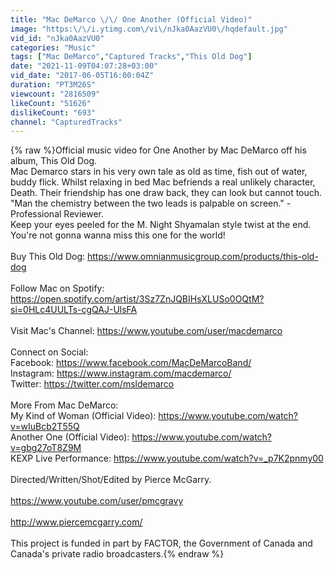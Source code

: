 ```yaml
---
title: "Mac DeMarco \/\/ One Another (Official Video)"
image: "https:\/\/i.ytimg.com\/vi\/nJka0AazVU0\/hqdefault.jpg"
vid_id: "nJka0AazVU0"
categories: "Music"
tags: ["Mac DeMarco","Captured Tracks","This Old Dog"]
date: "2021-11-09T04:07:28+03:00"
vid_date: "2017-06-05T16:00:04Z"
duration: "PT3M26S"
viewcount: "2816509"
likeCount: "51626"
dislikeCount: "693"
channel: "CapturedTracks"
---
```

{% raw %}Official music video for One Another by Mac DeMarco off his album, This Old Dog. <br />Mac Demarco stars in his very own tale as old as time, fish out of water, buddy flick. Whilst relaxing in bed Mac befriends a real unlikely character, Death. Their friendship has one draw back, they can look but cannot touch. &quot;Man the chemistry between the two leads is palpable on screen.&quot; - Professional Reviewer. <br />Keep your eyes peeled for the M. Night Shyamalan style twist at the end. You're not gonna wanna miss this one for the world!<br /><br />Buy This Old Dog: <a rel="nofollow" target="blank" href="https://www.omnianmusicgroup.com/products/this-old-dog">https://www.omnianmusicgroup.com/products/this-old-dog</a><br /><br />Follow Mac on Spotify: <a rel="nofollow" target="blank" href="https://open.spotify.com/artist/3Sz7ZnJQBIHsXLUSo0OQtM?si=0HLc4UULTs-cgQAJ-UlsFA">https://open.spotify.com/artist/3Sz7ZnJQBIHsXLUSo0OQtM?si=0HLc4UULTs-cgQAJ-UlsFA</a><br /><br />Visit Mac's Channel: <a rel="nofollow" target="blank" href="https://www.youtube.com/user/macdemarco">https://www.youtube.com/user/macdemarco</a><br /><br />Connect on Social:<br />Facebook: <a rel="nofollow" target="blank" href="https://www.facebook.com/MacDeMarcoBand/">https://www.facebook.com/MacDeMarcoBand/</a><br />Instagram: <a rel="nofollow" target="blank" href="https://www.instagram.com/macdemarco/">https://www.instagram.com/macdemarco/</a><br />Twitter: <a rel="nofollow" target="blank" href="https://twitter.com/msldemarco">https://twitter.com/msldemarco</a><br /><br />More From Mac DeMarco:<br />My Kind of Woman (Official Video): <a rel="nofollow" target="blank" href="https://www.youtube.com/watch?v=wIuBcb2T55Q">https://www.youtube.com/watch?v=wIuBcb2T55Q</a><br />Another One (Official Video): <a rel="nofollow" target="blank" href="https://www.youtube.com/watch?v=gbg27oT8Z9M">https://www.youtube.com/watch?v=gbg27oT8Z9M</a><br />KEXP Live Performance: <a rel="nofollow" target="blank" href="https://www.youtube.com/watch?v=_p7K2pnmy00">https://www.youtube.com/watch?v=_p7K2pnmy00</a><br /><br />Directed/Written/Shot/Edited by Pierce McGarry.<br /><br /><a rel="nofollow" target="blank" href="https://www.youtube.com/user/pmcgravy">https://www.youtube.com/user/pmcgravy</a><br /><br /><a rel="nofollow" target="blank" href="http://www.piercemcgarry.com/">http://www.piercemcgarry.com/</a><br /><br />This project is funded in part by FACTOR, the Government of Canada and Canada's private radio broadcasters.{% endraw %}
